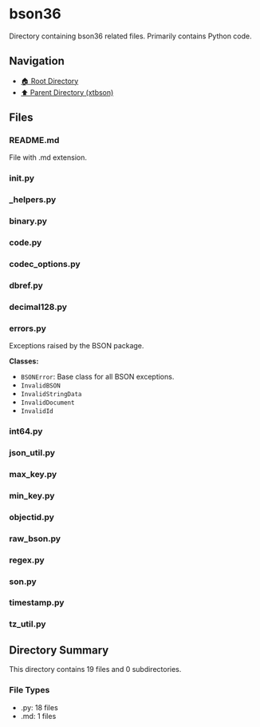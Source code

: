 # bson36

Directory containing bson36 related files. Primarily contains Python code.

## Navigation

* [🏠 Root Directory](../../../README.md)
* [⬆️ Parent Directory (xtbson)](../README.md)

## Files

### README.md

File with .md extension.

### __init__.py

### _helpers.py

### binary.py

### code.py

### codec_options.py

### dbref.py

### decimal128.py

### errors.py

Exceptions raised by the BSON package.

**Classes:**

* `BSONError`: Base class for all BSON exceptions.
* `InvalidBSON`
* `InvalidStringData`
* `InvalidDocument`
* `InvalidId`

### int64.py

### json_util.py

### max_key.py

### min_key.py

### objectid.py

### raw_bson.py

### regex.py

### son.py

### timestamp.py

### tz_util.py

## Directory Summary

This directory contains 19 files and 0 subdirectories.

### File Types

* .py: 18 files
* .md: 1 files
